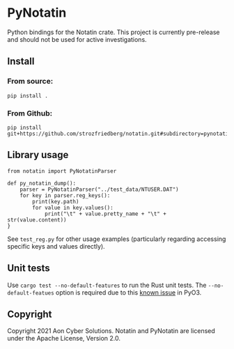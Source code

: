 # PyNotatin
Python bindings for the Notatin crate. This project is currently pre-release and should not be used for active investigations.

## Install
### From source:

```
pip install .
```

### From Github:
```
pip install git+https://github.com/strozfriedberg/notatin.git#subdirectory=pynotatin
```

## Library usage
```python,no_run
from notatin import PyNotatinParser

def py_notatin_dump():
    parser = PyNotatinParser("../test_data/NTUSER.DAT")
    for key in parser.reg_keys():
        print(key.path)
        for value in key.values():
            print("\t" + value.pretty_name + "\t" + str(value.content))
}
```
See `test_reg.py` for other usage examples (particularly regarding accessing specific keys and values directly).

## Unit tests
Use `cargo test --no-default-features` to run the Rust unit tests. The `--no-default-featues` option is required due to this [known issue](https://pyo3.rs/v0.13.2/faq.html#i-cant-run-cargo-test-im-having-linker-issues-like-symbol-not-found-or-undefined-reference-to-_pyexc_systemerror) in PyO3.

## Copyright
Copyright 2021 Aon Cyber Solutions. Notatin and PyNotatin are licensed under the Apache License, Version 2.0.
